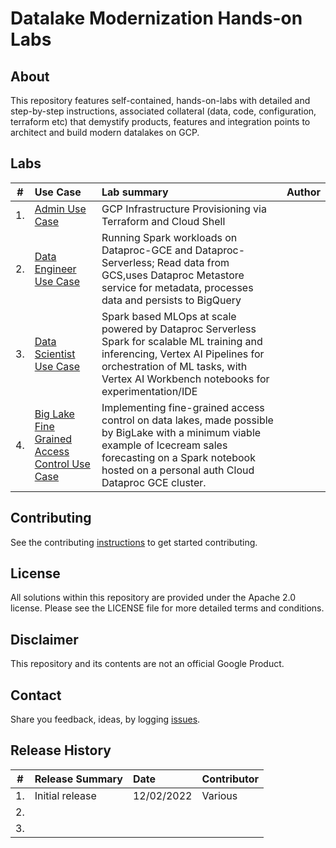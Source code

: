 # Datalake Modernization Hands-on Labs

## About
This repository features self-contained, hands-on-labs with detailed and step-by-step instructions, associated collateral (data, code, configuration, terraform etc) that demystify products, features and integration points to architect and build modern datalakes on GCP.

## Labs

| # | Use Case | Lab summary | Author |
| -- | :--- | :--- |:--- |
| 1. |[Admin Use Case](admin-usecase/README.md)| GCP Infrastructure Provisioning via Terraform and Cloud Shell||
| 2. |[Data Engineer Use Case](data-engineer-usecase/README.md)|Running Spark workloads on Dataproc-GCE and Dataproc-Serverless; Read data from GCS,uses  Dataproc Metastore service for metadata, processes data and persists to BigQuery||
| 3. |[Data Scientist Use Case](s8s-spark-mlops/README.md)| Spark based MLOps at scale powered by Dataproc Serverless Spark for scalable ML training and inferencing, Vertex AI Pipelines for orchestration of ML tasks, with Vertex AI Workbench notebooks for experimentation/IDE||
|4.|[Big Lake Fine Grained Access Control Use Case](biglake-finegrained-lab/README.md)|Implementing fine-grained access control on data lakes, made possible by BigLake with a minimum viable example of Icecream sales forecasting on a Spark notebook hosted on a personal auth Cloud Dataproc GCE cluster.||



## Contributing
See the contributing [instructions](CONTRIBUTING.md) to get started contributing.

## License
All solutions within this repository are provided under the Apache 2.0 license. Please see the LICENSE file for more detailed terms and conditions.

## Disclaimer
This repository and its contents are not an official Google Product.

## Contact
Share you feedback, ideas, by logging [issues](../../issues).

## Release History

| # | Release Summary | Date |  Contributor |
| -- | :--- | :--- |:--- |
| 1. |Initial release| 12/02/2022| Various|
| 2. ||||
| 3. ||||
